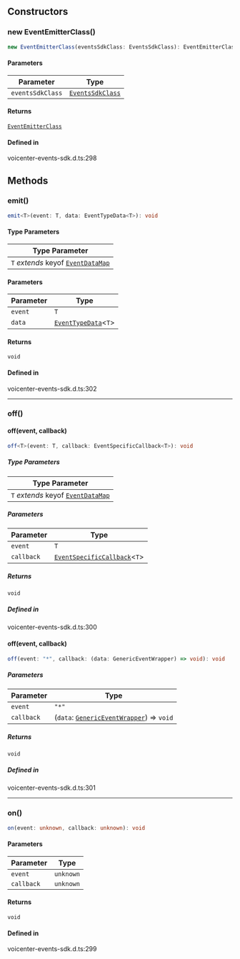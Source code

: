 ## Constructors

### new EventEmitterClass()

```ts
new EventEmitterClass(eventsSdkClass: EventsSdkClass): EventEmitterClass
```

#### Parameters

| Parameter | Type |
| ------ | ------ |
| `eventsSdkClass` | [`EventsSdkClass`](EventsSdkClass.md) |

#### Returns

[`EventEmitterClass`](EventEmitterClass.md)

#### Defined in

voicenter-events-sdk.d.ts:298

## Methods

### emit()

```ts
emit<T>(event: T, data: EventTypeData<T>): void
```

#### Type Parameters

| Type Parameter |
| ------ |
| `T` *extends* keyof [`EventDataMap`](../interfaces/EventDataMap.md) |

#### Parameters

| Parameter | Type |
| ------ | ------ |
| `event` | `T` |
| `data` | [`EventTypeData`](../type-aliases/EventTypeData.md)\<`T`\> |

#### Returns

`void`

#### Defined in

voicenter-events-sdk.d.ts:302

***

### off()

#### off(event, callback)

```ts
off<T>(event: T, callback: EventSpecificCallback<T>): void
```

##### Type Parameters

| Type Parameter |
| ------ |
| `T` *extends* keyof [`EventDataMap`](../interfaces/EventDataMap.md) |

##### Parameters

| Parameter | Type |
| ------ | ------ |
| `event` | `T` |
| `callback` | [`EventSpecificCallback`](../type-aliases/EventSpecificCallback.md)\<`T`\> |

##### Returns

`void`

##### Defined in

voicenter-events-sdk.d.ts:300

#### off(event, callback)

```ts
off(event: "*", callback: (data: GenericEventWrapper) => void): void
```

##### Parameters

| Parameter | Type |
| ------ | ------ |
| `event` | `"*"` |
| `callback` | (`data`: [`GenericEventWrapper`](../type-aliases/GenericEventWrapper.md)) => `void` |

##### Returns

`void`

##### Defined in

voicenter-events-sdk.d.ts:301

***

### on()

```ts
on(event: unknown, callback: unknown): void
```

#### Parameters

| Parameter | Type |
| ------ | ------ |
| `event` | `unknown` |
| `callback` | `unknown` |

#### Returns

`void`

#### Defined in

voicenter-events-sdk.d.ts:299
